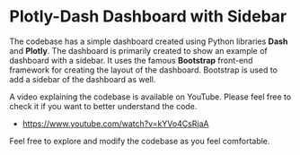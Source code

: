 # Plotly-Dash Dashboard with Sidebar

The codebase has a simple dashboard created using Python libraries **Dash** and **Plotly**. The dashboard is primarily created to show an example of dashboard with a sidebar. 
It uses the famous **Bootstrap** front-end framework for creating the layout of the dashboard. Bootstrap is used to add a sidebar of the dashboard as well.

A video explaining the codebase is available on YouTube. Please feel free to check it if you want to better understand the code.

* https://www.youtube.com/watch?v=kYVo4CsRjaA

Feel free to explore and modify the codebase as you feel comfortable.

